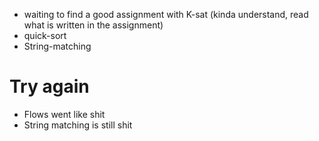 - waiting to find a good assignment with K-sat (kinda understand, read what is written in the assignment)
- quick-sort
- String-matching
# Try again
- Flows went like shit
- String matching is still shit